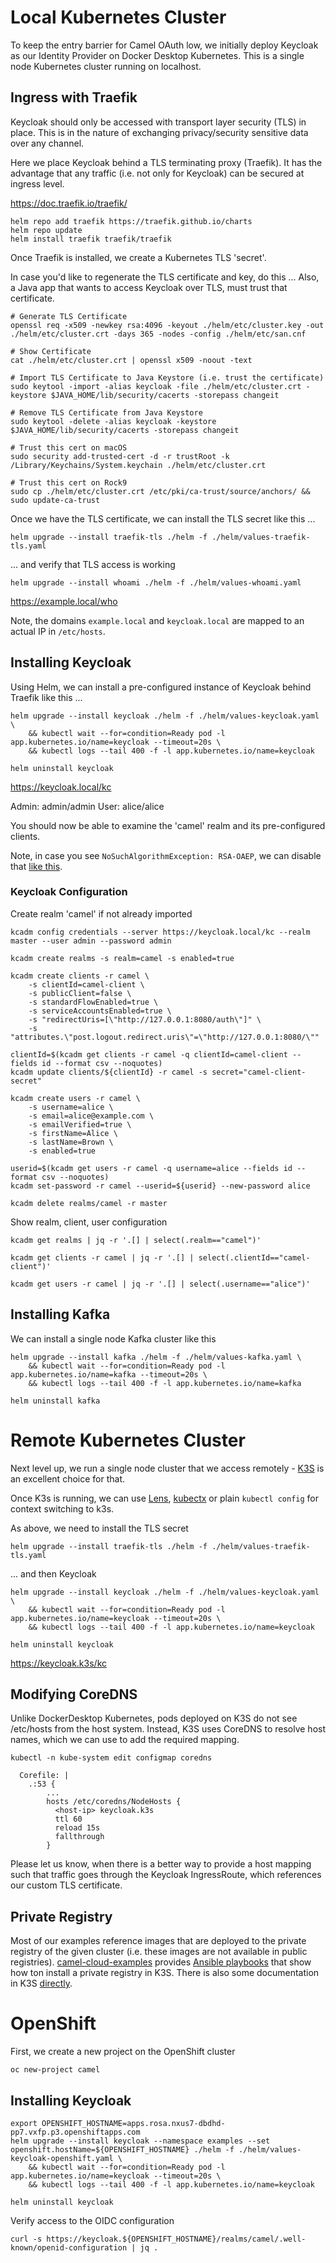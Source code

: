 # Local Kubernetes Cluster

To keep the entry barrier for Camel OAuth low, we initially deploy Keycloak as our Identity Provider on Docker Desktop Kubernetes.
This is a single node Kubernetes cluster running on localhost.

## Ingress with Traefik

Keycloak should only be accessed with transport layer security (TLS) in place. This is in the nature
of exchanging privacy/security sensitive data over any channel.

Here we place Keycloak behind a TLS terminating proxy (Traefik). It has the advantage that any traffic
(i.e. not only for Keycloak) can be secured at ingress level.

https://doc.traefik.io/traefik/

```
helm repo add traefik https://traefik.github.io/charts
helm repo update
helm install traefik traefik/traefik
```

Once Traefik is installed, we create a Kubernetes TLS 'secret'.  

In case you'd like to regenerate the TLS certificate and key, do this ...
Also, a Java app that wants to access Keycloak over TLS, must trust that certificate. 

```
# Generate TLS Certificate
openssl req -x509 -newkey rsa:4096 -keyout ./helm/etc/cluster.key -out ./helm/etc/cluster.crt -days 365 -nodes -config ./helm/etc/san.cnf

# Show Certificate
cat ./helm/etc/cluster.crt | openssl x509 -noout -text

# Import TLS Certificate to Java Keystore (i.e. trust the certificate)
sudo keytool -import -alias keycloak -file ./helm/etc/cluster.crt -keystore $JAVA_HOME/lib/security/cacerts -storepass changeit

# Remove TLS Certificate from Java Keystore
sudo keytool -delete -alias keycloak -keystore $JAVA_HOME/lib/security/cacerts -storepass changeit

# Trust this cert on macOS
sudo security add-trusted-cert -d -r trustRoot -k /Library/Keychains/System.keychain ./helm/etc/cluster.crt

# Trust this cert on Rock9
sudo cp ./helm/etc/cluster.crt /etc/pki/ca-trust/source/anchors/ && sudo update-ca-trust
```

Once we have the TLS certificate, we can install the TLS secret like this ...

```
helm upgrade --install traefik-tls ./helm -f ./helm/values-traefik-tls.yaml
```

... and verify that TLS access is working

```
helm upgrade --install whoami ./helm -f ./helm/values-whoami.yaml
```

https://example.local/who

Note, the domains `example.local` and `keycloak.local` are mapped to an actual IP in `/etc/hosts`.

## Installing Keycloak

Using Helm, we can install a pre-configured instance of Keycloak behind Traefik like this ... 

```
helm upgrade --install keycloak ./helm -f ./helm/values-keycloak.yaml \
    && kubectl wait --for=condition=Ready pod -l app.kubernetes.io/name=keycloak --timeout=20s \
    && kubectl logs --tail 400 -f -l app.kubernetes.io/name=keycloak

helm uninstall keycloak
```

https://keycloak.local/kc

Admin:  admin/admin
User:   alice/alice

You should now be able to examine the 'camel' realm and its pre-configured clients.

Note, in case you see `NoSuchAlgorithmException: RSA-OAEP`, we can disable that [like this](https://github.com/tdiesler/camel-cloud-examples/issues/16). 

### Keycloak Configuration

Create realm 'camel' if not already imported

```
kcadm config credentials --server https://keycloak.local/kc --realm master --user admin --password admin

kcadm create realms -s realm=camel -s enabled=true

kcadm create clients -r camel \
    -s clientId=camel-client \
    -s publicClient=false \
    -s standardFlowEnabled=true \
    -s serviceAccountsEnabled=true \
    -s "redirectUris=[\"http://127.0.0.1:8080/auth\"]" \
    -s "attributes.\"post.logout.redirect.uris\"=\"http://127.0.0.1:8080/\""
    
clientId=$(kcadm get clients -r camel -q clientId=camel-client --fields id --format csv --noquotes)
kcadm update clients/${clientId} -r camel -s secret="camel-client-secret"

kcadm create users -r camel \
    -s username=alice \
    -s email=alice@example.com \
    -s emailVerified=true \
    -s firstName=Alice \
    -s lastName=Brown \
    -s enabled=true
    
userid=$(kcadm get users -r camel -q username=alice --fields id --format csv --noquotes)
kcadm set-password -r camel --userid=${userid} --new-password alice    

kcadm delete realms/camel -r master
```

Show realm, client, user configuration

```
kcadm get realms | jq -r '.[] | select(.realm=="camel")'

kcadm get clients -r camel | jq -r '.[] | select(.clientId=="camel-client")'

kcadm get users -r camel | jq -r '.[] | select(.username=="alice")'
```

## Installing Kafka

We can install a single node Kafka cluster like this

```
helm upgrade --install kafka ./helm -f ./helm/values-kafka.yaml \
    && kubectl wait --for=condition=Ready pod -l app.kubernetes.io/name=kafka --timeout=20s \
    && kubectl logs --tail 400 -f -l app.kubernetes.io/name=kafka

helm uninstall kafka
```

# Remote Kubernetes Cluster

Next level up, we run a single node cluster that we access remotely - [K3S](https://k3s.io/) is an excellent choice for that.

Once K3s is running, we can use [Lens](https://k8slens.dev/), [kubectx](https://github.com/ahmetb/kubectx) or plain `kubectl config` for context switching to k3s.

As above, we need to install the TLS secret

```
helm upgrade --install traefik-tls ./helm -f ./helm/values-traefik-tls.yaml
```

... and then Keycloak

```
helm upgrade --install keycloak ./helm -f ./helm/values-keycloak.yaml \
    && kubectl wait --for=condition=Ready pod -l app.kubernetes.io/name=keycloak --timeout=20s \
    && kubectl logs --tail 400 -f -l app.kubernetes.io/name=keycloak

helm uninstall keycloak
```

https://keycloak.k3s/kc

## Modifying CoreDNS

Unlike DockerDesktop Kubernetes, pods deployed on K3S do not see /etc/hosts from the host system. Instead, K3S uses 
CoreDNS to resolve host names, which we can use to add the required mapping.

```
kubectl -n kube-system edit configmap coredns

  Corefile: |                                           
    .:53 {
        ...                                              
        hosts /etc/coredns/NodeHosts {
          <host-ip> keycloak.k3s
          ttl 60                  
          reload 15s              
          fallthrough                        
        }                                    
```

Please let us know, when there is a better way to provide a host mapping such that traffic goes through the Keycloak 
IngressRoute, which references our custom TLS certificate.

## Private Registry

Most of our examples reference images that are deployed to the private registry of the given cluster (i.e. these images
are not available in public registries). [camel-cloud-examples](https://github.com/tdiesler/camel-cloud-examples/tree/main)
provides [Ansible playbooks](https://github.com/tdiesler/camel-cloud-examples/tree/main/ansible) that show how ton install 
a private registry in K3S. There is also some documentation in K3S [directly](https://docs.k3s.io/installation/private-registry).

# OpenShift

First, we create a new project on the OpenShift cluster

```
oc new-project camel
```

## Installing Keycloak

```
export OPENSHIFT_HOSTNAME=apps.rosa.nxus7-dbdhd-pp7.vxfp.p3.openshiftapps.com
helm upgrade --install keycloak --namespace examples --set openshift.hostName=${OPENSHIFT_HOSTNAME} ./helm -f ./helm/values-keycloak-openshift.yaml \
    && kubectl wait --for=condition=Ready pod -l app.kubernetes.io/name=keycloak --timeout=20s \
    && kubectl logs --tail 400 -f -l app.kubernetes.io/name=keycloak

helm uninstall keycloak
```

Verify access to the OIDC configuration

```
curl -s https://keycloak.${OPENSHIFT_HOSTNAME}/realms/camel/.well-known/openid-configuration | jq .
```
